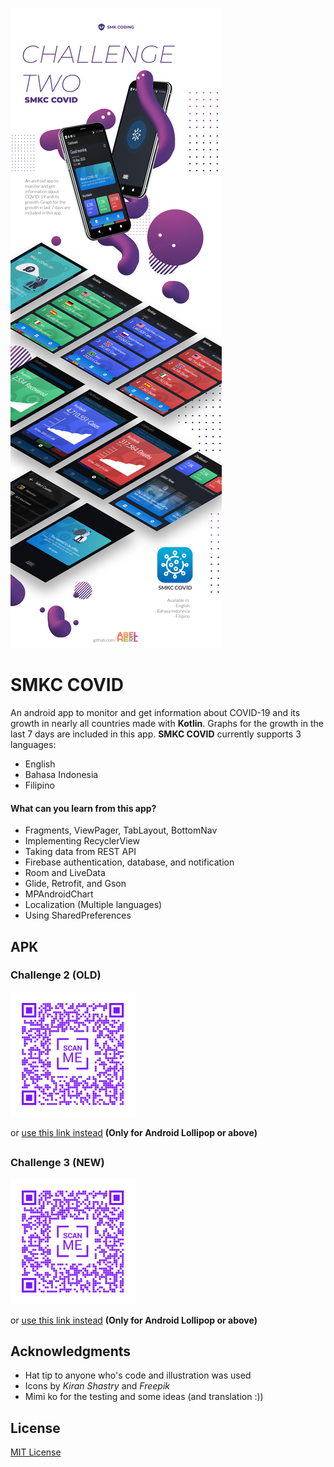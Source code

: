 ![preview](https://github.com/abelherl/smkc-covid/blob/master/git2_updated.png?raw=true)

# SMKC COVID
An android app to monitor and get information about COVID-19 and its growth in nearly all countries made with <b>Kotlin</b>. Graphs for the growth in the last 7 days are included in this app. <b>SMKC COVID</b> currently supports 3 languages:
* English
* Bahasa Indonesia
* Filipino

#### What can you learn from this app?
  * Fragments, ViewPager, TabLayout, BottomNav
  * Implementing RecyclerView
  * Taking data from REST API
  * Firebase authentication, database, and notification
  * Room and LiveData
  * Glide, Retrofit, and Gson
  * MPAndroidChart
  * Localization (Multiple languages)
  * Using SharedPreferences

## APK

### Challenge 2 (OLD)
<img src="https://github.com/abelherl/smkc-covid/blob/master/qr.png" alt="qr" width="200" height="200">

or [use this link instead](https://drive.google.com/file/d/1OiuCPtfR6QHSGdlhjK_JoE1v3sV1FNSB/view?usp=sharing) **(Only for Android Lollipop or above)** 

## 

### Challenge 3 (NEW)
<img src="https://github.com/abelherl/smkc-covid/blob/master/qr.png" alt="qr" width="200" height="200">

or [use this link instead](https://drive.google.com/file/d/1OiuCPtfR6QHSGdlhjK_JoE1v3sV1FNSB/view?usp=sharing) **(Only for Android Lollipop or above)** 

## Acknowledgments
* Hat tip to anyone who's code and illustration was used
* Icons by <i>Kiran Shastry</i> and <i>Freepik</i>
* Mimi ko for the testing and some ideas (and translation :))

## License
[MIT License](https://github.com/abelherl/smkc-covid/blob/master/LICENSE)
